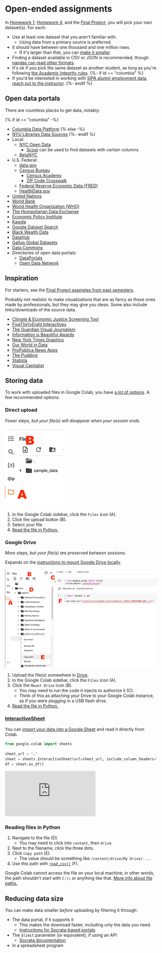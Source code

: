 # Open-ended assignments

In [Homework 1](../hw_1.md), [Homework 4](../hw_4.md), and the [Final Project](../final_project.md), you will pick your own dataset(s). For each:

- Use at least one dataset that you aren't familiar with.
  - Using data from a primary source is preferred.
- It should have between one thousand and one million rows.
  - If it's larger than that, you can [make it smaller](#reducing-data-size).
- Finding a dataset available in CSV or JSON is recommended, though [pandas can read other formats](https://pandas.pydata.org/pandas-docs/stable/user_guide/io.html).
- It's ok if you pick the same dataset as another student, as long as you're following [the Academic Integrity rules](../syllabus.md#academic-integrity).
{%- if id == "columbia" %}
- If you'd be interested in working with [SIPA alumni employment data](https://www.sipa.columbia.edu/pathways-careers/employment-statistics), [reach out to the instructor](../syllabus.md#instructor-information).
{%- endif %}

## Open data portals

There are countless places to get data, notably:

{% if id == "columbia" -%}
- [Columbia Data Platform](https://dataplatform.cuit.columbia.edu/)
{% else -%}
- [NYU Libraries Data Sources](https://guides.nyu.edu/datasources)
{%- endif %}
- Local:
  - [NYC Open Data](https://opendata.cityofnewyork.us/)
    - [Scout](https://scout.tsdataclinic.com/explore/NYC) can be used to find datasets with certain columns
  - [BetaNYC](https://data.beta.nyc/)
- U.S. Federal:
  - [data.gov](https://www.data.gov/)
  - [Census Bureau](https://data.census.gov/)
    - [Census Academy](https://www.census.gov/data/academy.html)
    - [ZIP Code Crosswalk](https://www.huduser.gov/portal/datasets/usps_crosswalk.html)
  - [Federal Reserve Economic Data (FRED)](https://fred.stlouisfed.org/)
  - [HealthData.gov](https://healthdata.gov/)
- [United Nations](https://data.un.org/)
- [World Bank](https://data.worldbank.org/)
- [World Health Organization (WHO)](https://www.who.int/data)
- [The Humanitarian Data Exchange](https://data.humdata.org/)
- [Economic Policy Institute](https://www.epi.org/data/)
- [Kaggle](https://www.kaggle.com/datasets)
- [Google Dataset Search](https://datasetsearch.research.google.com/)
- [Black Wealth Data](https://blackwealthdata.org/)
- [DataHub](https://datahub.io/collections)
- [Gallup Global Datasets](https://www.gallup.com/analytics/318923/world-poll-public-datasets.aspx)
- [Data Commons](https://datacommons.org/data)
- Directories of open data portals:
  - [DataPortals](https://dataportals.org/)
  - [Open Data Network](https://www.opendatanetwork.com/)

## Inspiration

For starters, see the [Final Project examples from past semesters](../final_project/examples.md).

Probably not realistic to make visualizations that are as fancy as these ones made by professionals, but they may give you ideas. Some also include links/downloads of the source data.

- [Climate & Economic Justice Screening Tool](https://screeningtool.geoplatform.gov/)
- [FiveThirtyEight Interactives](https://projects.fivethirtyeight.com/)
- [The Guardian Visual Journalism](https://www.theguardian.com/interactive)
- [Information is Beautiful Awards](https://www.informationisbeautifulawards.com/showcase)
- [New York Times Graphics](https://www.nytimes.com/spotlight/graphics)
- [Our World in Data](https://ourworldindata.org/)
- [ProPublica News Apps](https://www.propublica.org/newsapps/)
- [The Pudding](https://www.pudding.cool/)
- [Statista]({{statista_url}})
- [Visual Capitalist](https://www.visualcapitalist.com/)

## Storing data

<!-- https://github.com/googlecolab/colabtools/issues/5663 -->

To work with uploaded files in Google Colab, you have [a lot of options](https://colab.research.google.com/notebooks/io.ipynb). A few recommended options:

### Direct upload

_Fewer steps, but your file(s) will disappear when your session ends._

<img src="../extras/img/colab_upload_direct.png" height=261 alt="Steps to get data into Google Colab directly"/>

1. In the Google Colab sidebar, click the `Files` icon (A).
1. Click the upload button (B).
1. Select your file.
1. [Read the file in Python.](#reading-files-in-python)

### Google Drive

_More steps, but your file(s) are preserved between sessions._

Expands on the [instructions to mount Google Drive locally](https://colab.research.google.com/notebooks/io.ipynb#scrollTo=u22w3BFiOveA).

![Steps to get data into Google Colab via Drive](../extras/img/colab_upload_drive.png)

1. Upload the file(s) somewhere in [Drive](https://drive.google.com/drive/my-drive).
1. In the Google Colab sidebar, click the `Files` icon (A).
1. Click the `Mount Drive` icon (B).
   - You may need to run the code it injects to authorize it (C).
   - Think of this as attaching your Drive to your Google Colab instance, as if you were plugging in a USB flash drive.
1. [Read the file in Python.](#reading-files-in-python)

### [InteractiveSheet](https://colab.research.google.com/notebooks/io.ipynb#scrollTo=BC_eQdDHyCji)

You can [import your data into a Google Sheet](https://www.youtube.com/watch?v=C3ic0jqAWJY) and read it directly from Colab.

```python
from google.colab import sheets

sheet_url = "…"
sheet = sheets.InteractiveSheet(url=sheet_url, include_column_headers=True)
df = sheet.as_df()
```

<iframe src="https://www.youtube-nocookie.com/embed/D5MUsMim_is?start=242" title="YouTube video player" frameborder="0" allow="accelerometer; autoplay; clipboard-write; encrypted-media; gyroscope; picture-in-picture; web-share" referrerpolicy="strict-origin-when-cross-origin" allowfullscreen style="aspect-ratio: 16 / 9;"></iframe>

### Reading files in Python

1. Navigate to the file (D).
   - You may need to click into `content`, then `drive`.
1. Next to the filename, click the three dots.
1. Click `Copy path` (E).
   - The value should be something like `/content/drive/My Drive/...`.
1. Use this path with [`read_csv()`](https://pandas.pydata.org/docs/user_guide/io.html#csv-text-files) (F).

Google Colab cannot access the file on your local machine; in other words, the path shouldn't start with `C:\\` or anything like that. [More info about file paths.](https://www.codecademy.com/resources/docs/general/file-paths)

## Reducing data size

You can make data smaller _before_ uploading by filtering it through:

- The data portal, if it supports it
  - This makes the download faster, including only the data you need.
  - [Instructions for Socrata-based portals](https://support.socrata.com/hc/en-us/articles/202950808-Creating-a-Filtered-View)
- The `$limit` parameter (or equivalent), if using an API
  - [Socrata documentation](https://dev.socrata.com/docs/queries/limit)
- In a spreadsheet program
